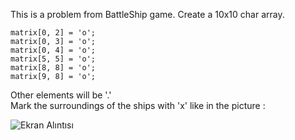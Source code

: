 This is a problem from BattleShip game. Create a 10x10 char array. <br>
    

    matrix[0, 2] = 'o';
    matrix[0, 3] = 'o';
    matrix[0, 4] = 'o';
    matrix[5, 5] = 'o';
    matrix[8, 8] = 'o';
    matrix[9, 8] = 'o'; 
Other elements will be '.'<br>
Mark the surroundings of the ships with 'x' like in the picture :<br>


![Ekran Alıntısı](https://github.com/erolcum/Csharp-Challenges/assets/110387801/a93edbec-70e6-4054-88bd-9fe381737da0)
